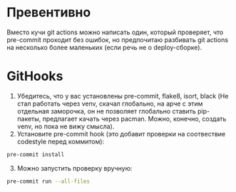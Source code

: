 # Превентивно
Вместо кучи git actions можно написать один, который проверяет, что pre-commit проходит без ошибок, но предпочитаю разбивать git actions на несколько более маленьких (если речь не о deploy-сборке).

# GitHooks
1. Убедитесь, что у вас установлены pre-commit, flake8, isort, black (Не стал работать через venv, скачал глобально, на арче с этим отдельная заморочка, он не позволяет глобально ставить pip-пакеты, предлагает качать через pacman. Можно, конечно, создать venv, но пока не вижу смысла).
2. Установите pre-commit hook (это добавит проверки на соотвествие codestyle перед коммитом):
```bash
pre-commit install

```
3. Можно запустить проверку вручную:
```bash
pre-commit run --all-files
```
